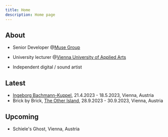 ```yaml
---
title: Home
description: Home page
---
```


## About

- Senior Developer @[Muse Group](https://mu.se/)

- University lecturer @[Vienna University of Applied Arts](https://www.dieangewandte.at/)

- Independent digital / sound artist

## Latest

- [Ingeborg Bachmann-Kuppel](https://www.bachmann-kuppel.at/karlsplatz-2023/), 21.4.2023 - 18.5.2023, Vienna, Austria
- Brick by Brick, [The Other Island](https://www.dark-city.at/), 28.9.2023 - 30.9.2023, Vienna, Austria

## Upcoming
- Schiele's Ghost, Vienna, Austria
